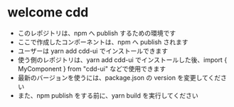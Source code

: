 # welcome cdd

- このレポジトリは、npm へ publish するための環境です
- ここで作成したコンポーネントは、npm へ publish されます
- ユーザーは yarn add cdd-ui でインストールできます
- 使う側のレポジトリは、yarn add cdd-ui でインストールした後、import { MyComponent } from "cdd-ui" などで使用できます
- 最新のバージョンを使うには、package.json の version を変更してください
- また、npm publish をする前に、yarn build を実行してください
